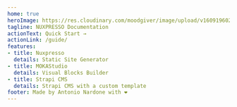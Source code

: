```yaml
---
home: true
heroImage: https://res.cloudinary.com/moodgiver/image/upload/v1609196023/layers_big_cc995d26d2.png
tagline: NUXPRESSO Documentation
actionText: Quick Start →
actionLink: /guide/
features:
- title: Nuxpresso
  details: Static Site Generator
- title: MOKAStudio
  details: Visual Blocks Builder
- title: Strapi CMS
  details: Strapi CMS with a custom template
footer: Made by Antonio Nardone with ❤️
---
```


